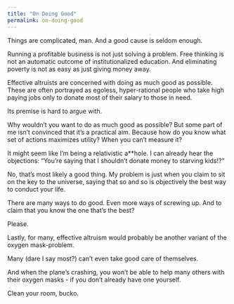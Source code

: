 ```yaml
---
title: "On Doing Good"
permalink: on-doing-good
---
```


Things are complicated, man. And a good cause is seldom enough.

Running a profitable business is not just solving a problem. Free thinking is not an automatic outcome of institutionalized education. And eliminating poverty is not as easy as just giving money away.

Effective altruists are concerned with doing as much good as possible. These are often portrayed as egoless, hyper-rational people who take high paying jobs only to donate most of their salary to those in need.

Its premise is hard to argue with.

Why wouldn’t you want to do as much good as possible? But some part of me isn’t convinced that it’s a practical aim. Because how do you know what set of actions maximizes utility? When you can’t measure it?

It might seem like I’m being a relativistic a**hole. I can already hear the objections: “You’re saying that I shouldn’t donate money to starving kids!?”

No, that’s most likely a good thing. My problem is just when you claim to sit on the key to the universe, saying that so and so is objectively the best way to conduct your life.

There are many ways to do good. Even more ways of screwing up. And to claim that you know the one that’s the best?

Please.

Lastly, for many, effective altruism would probably be another variant of the oxygen mask-problem.

Many (dare I say most?) can’t even take good care of themselves.

And when the plane’s crashing, you won’t be able to help many others with their oxygen masks - if you don’t already have one yourself.

Clean your room, bucko.

